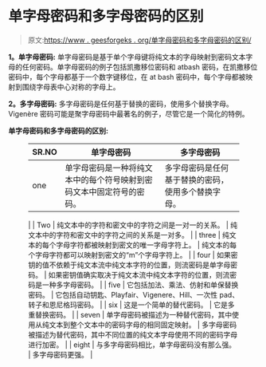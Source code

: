 # 单字母密码和多字母密码的区别

> 原文:[https://www . geesforgeks . org/单字母密码和多字母密码的区别/](https://www.geeksforgeeks.org/difference-between-monoalphabetic-cipher-and-polyalphabetic-cipher/)

**1。单字母密码:**
单字母密码是基于单个字母键将纯文本的字母映射到密码文本字母的任何密码。单字母密码的例子包括凯撒移位密码和 atbash 密码，在凯撒移位密码中，每个字母都基于一个数字键移位，在 at bash 密码中，每个字母都被映射到围绕字母表中心对称的字母上。

**2。多字母密码:**
多字母密码是任何基于替换的密码，使用多个替换字母。Vigenère 密码可能是聚字母密码中最著名的例子，尽管它是一个简化的特例。

**单字母密码和多字母密码的区别:**

<figure class="table">

| SR.NO | 单字母密码 | 多字母密码 |
| --- | --- | --- |
| one | 单字母密码是一种将纯文本中的每个符号映射到密码文本中固定符号的密码。 | 多字母密码是任何基于替换的密码，使用多个替换字母。
 |
| Two | 纯文本中的字符和密文中的字符之间是一对一的关系。 | 纯文本中的字符和密文中的字符之间的关系是一对多。 |
| three | 纯文本的每个字母字符都被映射到密文的唯一字母字符上。 | 纯文本的每个字母字符都可以映射到密文的“m”个字母字符上。 |
| four | 如果密钥的值不依赖于纯文本流中纯文本字符的位置，则流密码是单字母密码。 | 如果密钥值确实取决于纯文本流中纯文本字符的位置，则流密码是一种多字母密码。 |
| five | 它包括加法、乘法、仿射和单保替换密码。 | 它包括自动钥匙、Playfair、Vigenere、Hill、一次性 pad、转子和恩尼格玛密码。
 |
| six | 这是一个简单的替代密码。 | 它是多重替换密码。 |
| seven | 单字母密码被描述为一种替代密码，其中使用从纯文本到整个文本中的密码字母的相同固定映射。 | 多字母密码被描述为替代密码，其中不同位置的纯文本字母使用不同的密码字母进行加密。 |
| eight | 与多字母密码相比，单字母密码没有那么强。 | 多字母密码更强。 |

</figure>